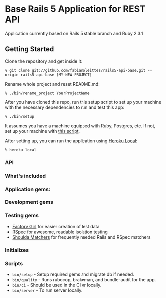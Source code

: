 # Base Rails 5 Application for REST API

Application currently based on Rails 5 stable branch and Ruby 2.3.1

## Getting Started

Clone the repository and get inside it:

    % git clone git://github.com/fabianoleittes/rails5-api-base.git --origin rails5-api-base [MY-NEW-PROJECT]

Rename whole project and reset README.md:

    % ./bin/rename_project YourProjectName

After you have cloned this repo, run this setup script to set up your machine
with the necessary dependencies to run and test this app:

    % ./bin/setup

It assumes you have a machine equipped with Ruby, Postgres, etc. If not, set up
your machine with [this script].

[this script]: https://github.com/thoughtbot/laptop

After setting up, you can run the application using [Heroku Local]:

    % heroku local

[Heroku Local]: https://devcenter.heroku.com/articles/heroku-local


### API

### What's included

### Application gems:

### Development gems


### Testing gems

* [Factory Girl](https://github.com/thoughtbot/factory_girl) for easier creation of test data
* [RSpec](https://github.com/rspec/rspec) for awesome, readable isolation testing
* [Shoulda Matchers](http://github.com/thoughtbot/shoulda-matchers) for frequently needed Rails and RSpec matchers

### Initializes

### Scripts

* `bin/setup` - Setup required gems and migrate db if needed.
* `bin/quality` - Runs rubocop, brakeman, and bundle-audit for the app.
* `bin/ci` - Should be used in the CI or locally.
* `bin/server` - To run server locally.
